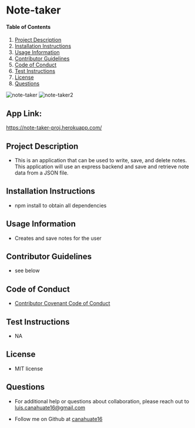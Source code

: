 # Note-taker
    
#### Table of Contents
1. [Project Description](#project-description)
2. [Installation Instructions](#installation-instructions)
3. [Usage Information](#usage-information)
4. [Contributor Guidelines](#contributor-guidelines)
5. [Code of Conduct](#code-of-conduct)
6. [Test Instructions](#test-instructions)
7. [License](#license)
8. [Questions](#questions)

![note-taker](https://user-images.githubusercontent.com/15930792/98893185-ecef2f00-246f-11eb-8679-45a87a3c8f0d.PNG)
![note-taker2](https://user-images.githubusercontent.com/15930792/98893187-eeb8f280-246f-11eb-9eed-1b15c22c29a5.PNG)

## App Link:
https://note-taker-proj.herokuapp.com/

## Project Description
* This is an application that can be used to write, save, and delete notes. This application will use an express backend and save and retrieve note data from a JSON file.

## Installation Instructions
* npm install to obtain all dependencies

## Usage Information
* Creates and save notes for the user

## Contributor Guidelines
* see below

## Code of Conduct
* [Contributor Covenant Code of Conduct](https://www.contributor-covenant.org/version/2/0/code_of_conduct/code_of_conduct.md)

## Test Instructions
* NA

## License
* MIT license

## Questions
* For additional help or questions about collaboration, please reach out to luis.canahuate16@gmail.com

* Follow me on Github at [canahuate16](http://github.com/canahuate16)
